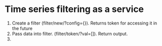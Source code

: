 # Time series filtering as a service

1. Create a filter (filter/new/?config={}). Returns token for accessing it in the future
2. Pass data into filter. (filter/token/?val=[]). Return output.
3. 